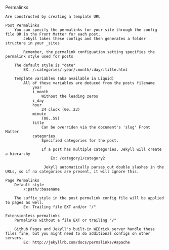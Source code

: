 Permalinks

	Are constructed by creating a template URL

	Post Permalinks
		You can specify the permalinks for your site through the config file OR in the Front Matter for each post.
			Jekyll takes these configs and then generates a folder structure in your _sites

			Remember, the permalink configuation setting specifies the permalink style used for posts

		The default style is "date"
			EX: /:categories/:year/:month/:day/:title.html

		Template variables (aka available in Liquid)
			All of these variables are deduced from the posts filename
				year
				i_month
					Without the leading zeros
				i_day
				hour
					24 clock (00..23)
				minute
					(00..59)
				title
					Can be overriden via the document's 'slug' Front Matter
				categories
					Specified categories for the post.

					If a post has multiple categories, Jekyll will create a hierarchy
						Ex: /category1/category2

					 Jekyll automatically parses out double slashes in the URLs, so if no categories are present, it will ignore this.

	Page Permalinks
		Default style
			/:path/:basename

		The suffix style in the post permalink config file will be applied to pages as well.
			Ex: Trailing file EXT and/or "/"

	Extensionless permalinks
		Permalinks without a file EXT or trailing "/"
		
		Github Pages and Jekyll's built-in WEBrick server handle these files fine, but you might need to do additional configs on other servers.
			Ex: http://jekyllrb.com/docs/permalinks/#apache


